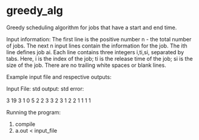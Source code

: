 # greedy_alg
Greedy scheduling algorithm for jobs that have a start and end time.

Input information:
The first line is the positive number n - the total number of jobs. The next n input lines contain the information for the job. The ith line defines job ai. Each line contains three integers i,ti,si, separated by tabs. Here, i is the index of the job; ti is the release time of the job; si is the size of the job. There are no trailing white spaces or blank lines.

Example input file and respective outputs:

  Input File:       std output:   std error:

  3                 19            3
  1 0 5                           2
  2 3 3                           2
  3 1 2                           2
                                  1
                                  1
                                  1
                                  1



Running the program:

  1. compile
  2. a.out < input_file
